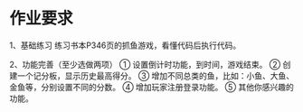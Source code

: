 # 作业要求
1、基础练习
练习书本P346页的抓鱼游戏，看懂代码后执行代码。


2、功能完善（至少选做两项）
① 设置倒计时功能，到时间，游戏结束。
② 创建一个记分板，显示历史最高得分。
③ 增加不同总类的鱼，比如：小鱼、大鱼、金鱼等，分别设置不同的分数。
④ 增加玩家注册登录功能。
⑤ 其他你感兴趣的功能。